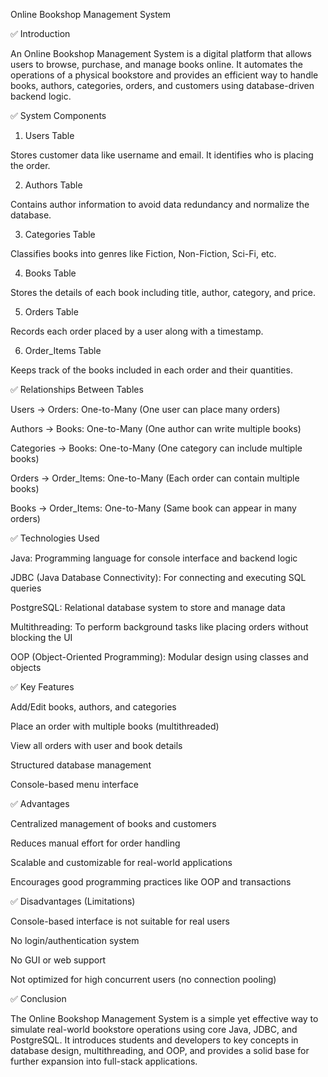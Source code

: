  Online Bookshop Management System

✅ Introduction

An Online Bookshop Management System is a digital platform that allows users to browse, purchase, and manage books online. It automates the operations of a physical bookstore and provides an efficient way to handle books, authors, categories, orders, and customers using database-driven backend logic.

✅ System Components

1. Users Table

Stores customer data like username and email. It identifies who is placing the order.

2. Authors Table

Contains author information to avoid data redundancy and normalize the database.

3. Categories Table

Classifies books into genres like Fiction, Non-Fiction, Sci-Fi, etc.

4. Books Table

Stores the details of each book including title, author, category, and price.

5. Orders Table

Records each order placed by a user along with a timestamp.

6. Order_Items Table

Keeps track of the books included in each order and their quantities.

✅ Relationships Between Tables

Users → Orders: One-to-Many (One user can place many orders)

Authors → Books: One-to-Many (One author can write multiple books)

Categories → Books: One-to-Many (One category can include multiple books)

Orders → Order_Items: One-to-Many (Each order can contain multiple books)

Books → Order_Items: One-to-Many (Same book can appear in many orders)

✅ Technologies Used

Java: Programming language for console interface and backend logic

JDBC (Java Database Connectivity): For connecting and executing SQL queries

PostgreSQL: Relational database system to store and manage data

Multithreading: To perform background tasks like placing orders without blocking the UI

OOP (Object-Oriented Programming): Modular design using classes and objects

✅ Key Features

Add/Edit books, authors, and categories

Place an order with multiple books (multithreaded)

View all orders with user and book details

Structured database management

Console-based menu interface

✅ Advantages

Centralized management of books and customers

Reduces manual effort for order handling

Scalable and customizable for real-world applications

Encourages good programming practices like OOP and transactions

✅ Disadvantages (Limitations)

Console-based interface is not suitable for real users

No login/authentication system

No GUI or web support

Not optimized for high concurrent users (no connection pooling)

✅ Conclusion

The Online Bookshop Management System is a simple yet effective way to simulate real-world bookstore operations using core Java, JDBC, and PostgreSQL. It introduces students and developers to key concepts in database design, multithreading, and OOP, and provides a solid base for further expansion into full-stack applications.

